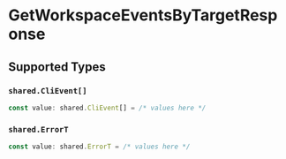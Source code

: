 # GetWorkspaceEventsByTargetResponse


## Supported Types

### `shared.CliEvent[]`

```typescript
const value: shared.CliEvent[] = /* values here */
```

### `shared.ErrorT`

```typescript
const value: shared.ErrorT = /* values here */
```

